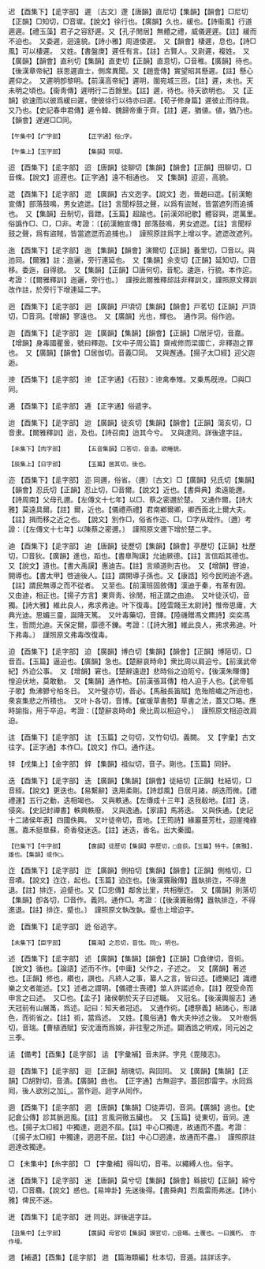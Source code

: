 <!-- { "loadSidebar": true } -->
迟	【酉集下】【辵字部】	遲	〔古文〕邌【唐韻】直尼切【集韻】【韻會】□尼切【正韻】□知切，□音墀。【說文】徐行也。【廣韻】久也，緩也。【詩衞風】行道遲遲。【禮玉藻】君子之容舒遲。又【孔子閒居】無體之禮，威儀遲遲。【註】緩而不迫也。　又委遲，迴遠貌。【詩小雅】周道倭遲。　又【韻會】棲遲，息也。【詩□風】可以棲遲。　又姓。【書盤庚】遲任有言。【註】古賢人。又尉遲，複姓。　又【廣韻】【韻會】直利切【集韻】直吏切【正韻】直意切，□音稚。【廣韻】待也。【後漢章帝紀】朕思遲直士，側席異聞。又【趙壹傳】實望昭其懸遲。【註】懸心遲仰之。　又遲明卽黎明。【前漢高帝紀】遲明，圍宛城三匝。【註】遲，未也。天未明之頃也。【衞靑傳】遲明行二百餘里。【註】遲，待也。待天欲明也。　又【正韻】欲速而以彼爲緩曰遲，使彼徐行以待亦曰遲。【荀子修身篇】遲彼止而待我。　又乃也。【史記春申君傳】遲令韓、魏歸帝重于齊。【註】遲，猶値。値，猶乃也。　【韻會】遅遟□□同。

	【午集中】【疒字部】		【正字通】俗□字。

	【午集上】【玉字部】		【集韻】同璱。

迢	【酉集下】【辵字部】	迢	【唐韻】徒聊切【集韻】【韻會】【正韻】田聊切，□音條。【說文】迢遰也。【正字通】遠不相通也。　又【集韻】迢迢，高貌。

迣	【酉集下】【辵字部】	迣	【廣韻】古文迾字。【說文】迾，晉趙曰迣。【前漢鮑宣傳】部落鼓鳴，男女遮迣。【註】言聞桴鼓之聲，以爲有盜賊，皆當遮列而追捕也。　又【集韻】丑制切，音跇。【玉篇】超踰也。【前漢郊祀歌】體容與，迣萬里。　俗譌作□、□，□非。考證：〔【前漢鮑宣傳】部落鼓鳴，男女遮迣。【註】言聞桴鼓之聲，爲有盜賊，皆當遮迣而追捕也。〕　謹照原註爲字上增以字。遮迣改遮列。 

迤	【酉集下】【辵字部】	迤	【集韻】【韻會】演爾切【正韻】養里切，□音以。與迆同。【爾雅】註：迤邐，旁行連延也。　又【集韻】余支切【正韻】延知切，□音移。委迤，自得貌。　又【集韻】【正韻】□唐何切，音駝。逶迤，行貌。本作迱。考證：〔【爾雅釋訓】迤邐，旁行也。〕　謹按此爾雅釋邱註非釋訓文，謹照原文釋訓改作註，於旁行下增連延二字。 

迥	【酉集下】【辵字部】	迥	【廣韻】戸頃切【集韻】【韻會】戸茗切【正韻】戸頂切，□音泂。【增韻】寥遠也。　又【廣韻】光也，輝也。　通作泂。俗作逈。

迦	【酉集下】【辵字部】	迦	【廣韻】【集韻】【韻會】【正韻】□居牙切，音嘉。【增韻】身毒國瞿曇，號曰釋迦。【文中子周公篇】齋戒修而梁國亡，非釋迦之罪也。　又【廣韻】【韻會】□居伽切。音義□同。　又與邂通。【揚子太□經】迎父迦逅。

迧	【酉集下】【辵字部】	迧	【正字通】《石鼓》：迧禽奉雉。又乗馬旣迧。□與□同。

逓	【酉集下】【辵字部】	逓	【正字通】俗遞字。

迨	【酉集下】【辵字部】	迨	【廣韻】徒亥切【集韻】【韻會】【正韻】蕩亥切，□音隶。【爾雅釋訓】迨，及也。【詩召南】迨其今兮。　又與逮同。詳後逮字註。

	【未集下】【肉字部】		【五音集韻】口答切，音溘。欲睡貌。

	【辰集上】【日字部】		【玉篇】居其切。後也。

迩	【酉集下】【辵字部】	迩	同邇，俗省。（邇）〔古文〕□【廣韻】兒氏切【集韻】【韻會】忍氏切【正韻】忍止切，□音爾。【說文】近也。【書舜典】柔遠能邇。【詩周南】父母孔邇。【左傳文十七年】以□、蔡之密邇於楚。　又通作爾。【詩大雅】莫遠具爾。【註】爾，近也。【儀禮燕禮】君南鄕爾卿，卿西面北上爾大夫。【註】揖而移之近之也。　【說文】別作□，俗省作迩、□。□字从臸作。（邇）考證：〔【左傳文十七年】以陳蔡之密邇。〕　謹照原文邇下增於楚二字。

迪	【酉集下】【辵字部】	迪	【唐韻】徒歷切【集韻】【韻會】亭歷切【正韻】杜歷切，□音狄。【廣韻】進也，蹈也。【書臯陶謨】允迪厥德。【註】言信蹈其德也。　又【說文】道也。【書大禹謨】惠迪吉。【註】言順道則吉也。　又【增韻】啓迪，開導也。【書太甲】啓迪後人。【註】謂開導子孫也。又【康誥】矧今民罔迪不適。【註】謂民無導之而不從者。　又至也。【前漢班固敘傳】漢迪于秦，有革有因。　又由迪，相正也。【揚子方言】東齊靑、徐閒，相正謂之由迪。　又叶徒沃切，音獨。【詩大雅】維此良人，弗求弗迪。叶下復毒。【陸雲餞王太尉詩】惟帝思庸，大典光迪。思媚三靈，誕降天篤。　又叶毒藥切，音鐸。【陸禨贈馮文羆詩】奕奕馮生，哲問允迪。天保定爾，靡德不鑠。考證：〔【詩大雅】維此良人，弗求弗迪。叶下弗毒。〕　謹照原文弗毒改復毒。 

迫	【酉集下】【辵字部】	迫	【廣韻】博白切【集韻】【韻會】【正韻】博陌切，□音百。【玉篇】逼迫也。【廣韻】急也。【楚辭哀時命】衆比周以肩迫兮。【前漢武帝紀】外迫公事。　又【增韻】窘也。【楚辭遠遊】悲時俗之迫阨兮。【後漢朱暉傳】惶迫伏地，莫敢動。　又【集韻】通作柏。【前漢張耳傳】柏人迫于人也。【武帝瓠子歌】魚沸鬰兮柏冬日。　又叶璧亦切，音必。【馬融長笛賦】危殆險巇之所迫也，衆哀集悲之所積也。　又叶卜各切，音博。【崔瑗草書勢】草書之法，蓋又□略。應時諭指，用于卒迫。考證：〔【楚辭哀時命】衆比周以相迫兮。〕　謹照原文相迫改肩迫。 

迬	【酉集下】【辵字部】	迬	【玉篇】之句切，又竹句切。義闕。　又【字彙】古文往字。【正字通】本作□。【說文】作□。通作迬。

锌	【戌集上】【金字部】	鋅	【集韻】祖似切，音子。剛也。【玉篇】同釨。

迭	【酉集下】【辵字部】	迭	【廣韻】【集韻】【韻會】徒結切【正韻】杜結切，□音絰。【說文】更迭也。【易繫辭】迭用柔剛。【詩邶風】日居月諸，胡迭而微。【禮禮運】五行之動，迭相竭也。　又與軼通。【左傳成十三年】迭我殽地。【註】迭，侵突。【史記封禪書】軼興軼廢。　又與逸通。【家語】馬將迭。　又與佚通。【史記十二諸侯年表】四國佚興。　又叶徒帝切，音地。【王筠詩】緣巖蔓芳杜，迴崖掩綠蕙。嘉禾挺臯蘇，奇香發迷迭。【註】迷迭，香名。出大秦國。

	【巳集下】【牛字部】		【廣韻】徒歷切【集韻】亭歷切，□音荻。【玉篇】特牛。【廣雅】，雄也。【集韻】或作□。

迮	【酉集下】【辵字部】	迮	【廣韻】側柏切【集韻】【韻會】【正韻】側格切，□音嘖。【說文】迮迮，起也。【玉篇】迫迮也。【後漢竇融傳】囂埶排迮，不得進退。【註】排迮，迫蹙也。又【□忠傳】鄰舍比里，共相壓迮。　又【廣韻】則落切【集韻】卽各切，□音作。義同。通作□。考證：〔【後漢竇融傳】囂執排迮，不得進退。【註】排迮，蹙也。〕　謹照原文執改埶。蹙也上增迫字。 

迯	【酉集下】【辵字部】	迯	俗逃字。

	【未集下】【臣字部】		【篇海】之忍切，音忱。同□，明也。

述	【酉集下】【辵字部】	述	【廣韻】【集韻】【韻會】【正韻】□食律切，音術。【說文】循也。【論語】述而不作。【中庸】父作之，子述之。　又【廣韻】著述也。【正韻】修也，纘也，譔也。凡終人之事，纂人之言，皆曰述。【禮樂記】識禮樂之文者能述。【又】述者之謂明。【儀禮士喪禮】筮人許諾述命。【註】旣受命而申言之曰述。　又□也。【孟子】諸侯朝於天子曰述職。　又冠名。【後漢輿服志】通天冠前有山展筩，爲述。記曰：知天者冠述。　又通作術。【禮祭義】結諸心，形諸色，而術省之。【註】術，當爲述。　又姓。【風俗通】魯大夫仲述之後。　又叶樹僞切，音瑞。【曹植酒賦】安沈湎而爲娛，非往聖之所述。闢酒誥之明戒，同元凶之三季。

迲	【備考】【酉集】【辵字部】	迲	【字彙補】音未詳。字見《毘陵志》。

迴	【酉集下】【辵字部】	迴	【正韻】胡瑰切。與回同。　又【廣韻】【集韻】【正韻】□胡對切，音潰。【廣韻】曲也。　【正字通】古無迴字。蓋回卽雷字。水囘爲囘，後人欲別之加辶。當作迴。迴字从囘作。

迵	【酉集下】【辵字部】	迵	【唐韻】【集韻】□徒弄切，音洞。【廣韻】過也。【史記倉公傳】診其脈迵風。【註】言風洞徹五臟也。　又【玉篇】徒東切，音同。達也。【揚子太□經】中獨達，迵迵不屈。【註】中心□獨達，故通而不盡。考證：〔【揚子太□經】中獨達，迵迵不屈。【註】中心□迵達，故通而不盡。〕　謹照原註迵達改獨達。 

□	【未集中】【糸字部】	□	【字彙補】得叫切，音弔。以繩縛人也。俗字。

迷	【酉集下】【辵字部】	迷	【唐韻】莫兮切【集韻】【韻會】緜披切【正韻】綿兮切，□音麛。【說文】惑也。【易坤卦】先迷後得。【書舜典】烈風雷雨弗迷。【詩小雅】俾民不迷。

迸	【酉集下】【辵字部】	迸	同逬。詳後逬字註。

	【丑集中】【土字部】		【廣韻】母官切【集韻】謨官切，□音瞞。土覆也。一曰鐵朽。　亦作墁。

逇	【補遺】【酉集】【辵字部】	逇	【篇海類編】杜本切，音遁。註詳迗字。

